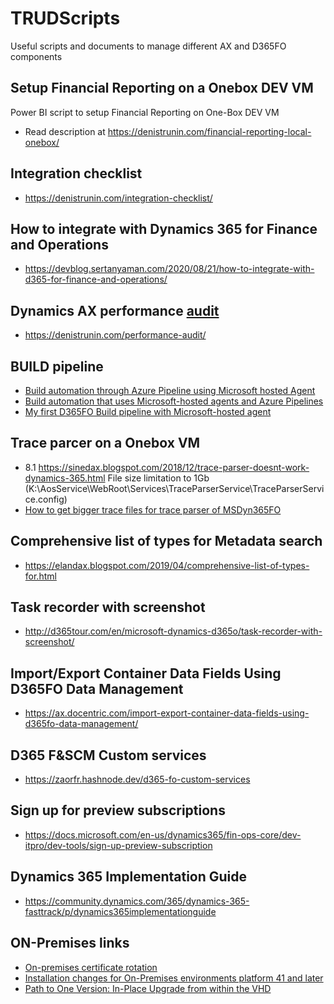 # TRUDScripts
Useful scripts and documents to manage different AX and D365FO components
## Setup Financial Reporting on a Onebox DEV VM
Power BI script to setup Financial Reporting on One-Box DEV VM
- Read description at https://denistrunin.com/financial-reporting-local-onebox/

## Integration checklist
- https://denistrunin.com/integration-checklist/

## How to integrate with Dynamics 365 for Finance and Operations
- https://devblog.sertanyaman.com/2020/08/21/how-to-integrate-with-d365-for-finance-and-operations/

## Dynamics AX performance [audit](https://github.com/TrudAX/TRUDScripts/blob/master/Performance/AX%20Technical%20Audit.md)
- https://denistrunin.com/performance-audit/

## BUILD pipeline 
- [Build automation through Azure Pipeline using Microsoft hosted Agent](https://community.dynamics.com/ax/b/axinthefield/posts/build-automation-through-azure-pipeline-using-microsoft-hosted-agent)
- [Build automation that uses Microsoft-hosted agents and Azure Pipelines](https://docs.microsoft.com/en-us/dynamics365/fin-ops-core/dev-itpro/dev-tools/hosted-build-automation)
- [My first D365FO Build pipeline with Microsoft-hosted agent](http://alexvoy.blogspot.com/2021/06/my-first-d365fo-build-pipeline-with.html)

## Trace parcer on a Onebox VM
- 8.1 https://sinedax.blogspot.com/2018/12/trace-parser-doesnt-work-dynamics-365.html File size limitation to 1Gb (K:\AosService\WebRoot\Services\TraceParserService\TraceParserService.config)
- [How to get bigger trace files for trace parser of MSDyn365FO](https://msdyn365fo.wordpress.com/2020/07/22/how-to-get-bigger-trace-files-for-trace-parser-of-msdyn365fo/)

## Comprehensive list of types for Metadata search 
- https://elandax.blogspot.com/2019/04/comprehensive-list-of-types-for.html

## Task recorder with screenshot 
- http://d365tour.com/en/microsoft-dynamics-d365o/task-recorder-with-screenshot/

## Import/Export Container Data Fields Using D365FO Data Management
- https://ax.docentric.com/import-export-container-data-fields-using-d365fo-data-management/

## D365 F&SCM Custom services
- https://zaorfr.hashnode.dev/d365-fo-custom-services

## Sign up for preview subscriptions
- https://docs.microsoft.com/en-us/dynamics365/fin-ops-core/dev-itpro/dev-tools/sign-up-preview-subscription

## Dynamics 365 Implementation Guide                 
- https://community.dynamics.com/365/dynamics-365-fasttrack/p/dynamics365implementationguide

## ON-Premises links
- [On-premises certificate rotation](https://community.dynamics.com/ax/b/axinthefield/posts/on-premises-certificate-rotation)
- [Installation changes for On-Premises environments platform 41 and later](https://community.dynamics.com/ax/b/axinthefield/posts/installation-changes-for-on-premises-environments-platform-41-and-later)
- [Path to One Version: In-Place Upgrade from within the VHD](https://community.dynamics.com/ax/b/axinthefield/posts/path-to-one-version-in-place-upgrade)
